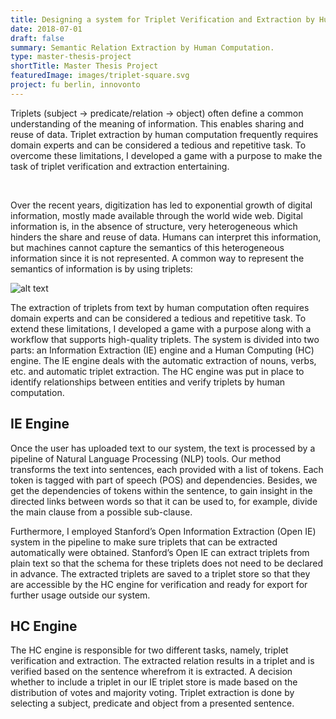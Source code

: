 ```yaml
---
title: Designing a system for Triplet Verification and Extraction by Human Computation through a User-Centered Approach.
date: 2018-07-01
draft: false
summary: Semantic Relation Extraction by Human Computation.
type: master-thesis-project
shortTitle: Master Thesis Project
featuredImage: images/triplet-square.svg
project: fu berlin, innovonto
---
```



Triplets (subject -> predicate/relation -> object) often define a common understanding of the meaning of information. This enables sharing and reuse of data. Triplet extraction by human computation frequently requires domain experts and can be considered a tedious and repetitive task. To overcome these limitations, I developed a game with a purpose to make the task of triplet verification and extraction entertaining.

&nbsp;

Over the recent years, digitization has led to exponential growth of digital information, mostly made available through the world wide web. Digital information is, in the absence of structure, very heterogeneous which hinders the share and reuse of data. Humans can interpret this information, but machines cannot capture the semantics of this heterogeneous information since it is not represented. A common way to represent the semantics of information is by using triplets:

![alt text](/images/triplet-example.svg "Representation of a triplet")

The extraction of triplets from text by human computation often requires domain experts and can be considered a tedious and repetitive task. To extend these limitations, I developed a game with a purpose along with a workflow that supports high-quality triplets. The system is divided into two parts: an Information Extraction (IE) engine and a Human Computing (HC) engine. The IE engine deals with the automatic extraction of nouns, verbs, etc. and automatic triplet extraction. The HC engine was put in place to identify relationships between entities and verify triplets by human computation.

## IE Engine

Once the user has uploaded text to our system, the text is processed by a pipeline of Natural Language Processing (NLP) tools. Our method transforms the text into sentences, each provided with a list of tokens. Each token is tagged with part of speech (POS) and dependencies. Besides, we get the dependencies of tokens within the sentence, to gain insight in the directed links between words so that it can be used to, for example, divide the main clause from a possible sub-clause.

Furthermore, I employed Stanford’s Open Information Extraction (Open IE) system in the pipeline to make sure triplets that can be extracted automatically were obtained. Stanford’s Open IE can extract triplets from plain text so that the schema for these triplets does not need to be declared in advance. The extracted triplets are saved to a triplet store so that they are accessible by the HC engine for verification and ready for export for further usage outside our system.

## HC Engine

The HC engine is responsible for two different tasks, namely, triplet verification and extraction. The extracted relation results in a triplet and is verified based on the sentence wherefrom it is extracted. A decision whether to include a triplet in our IE triplet store is made based on the distribution of votes and majority voting. Triplet extraction is done by selecting a subject, predicate and object from a presented sentence.
